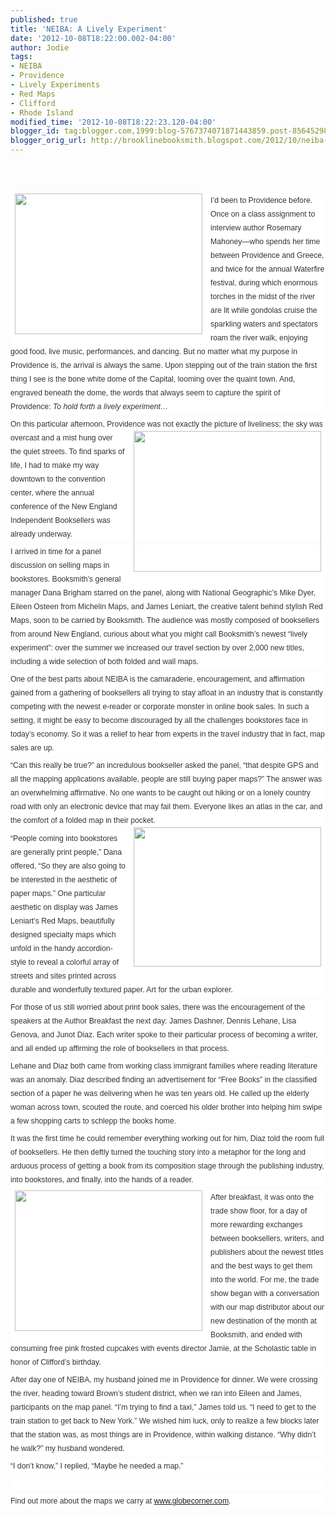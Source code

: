 ```yaml
---
published: true
title: 'NEIBA: A Lively Experiment'
date: '2012-10-08T18:22:00.002-04:00'
author: Jodie
tags:
- NEIBA
- Providence
- Lively Experiments
- Red Maps
- Clifford
- Rhode Island
modified_time: '2012-10-08T18:22:23.120-04:00'
blogger_id: tag:blogger.com,1999:blog-5767374071871443859.post-8564529847542413327
blogger_orig_url: http://brooklinebooksmith.blogspot.com/2012/10/neiba-lively-experiment.html
---
```


<br /><br /><div style="background-color: white; color: #333333; font-family: Verdana, Tahoma, Arial, serif; font-size: 12.222222328186035px; line-height: 1.8em; margin-bottom: 0.5em; padding: 0px;"><a href="http://globecornerbookstore.com/blogs/wp-content/uploads/2012/10/1003121152.jpg" style="border-bottom-color: rgb(204, 153, 102); border-bottom-style: dotted; border-bottom-width: 1px; color: #585d8b; font-weight: bold; margin: 0px; padding: 0px; text-decoration: none;"><img alt="" class="alignleft size-medium wp-image-8303" height="225" src="http://globecornerbookstore.com/blogs/wp-content/uploads/2012/10/1003121152-300x225.jpg" style="border: 0px; float: left; margin: 0px 0.5em 0.5em 0px; padding: 0px 7px 2px;" title="1003121152" width="300" /></a>I’d been to Providence before. Once on a class assignment to interview author Rosemary Mahoney—who spends her time between Providence and Greece, and twice for the annual Waterfire festival, during which enormous torches in the midst of the river are lit while gondolas cruise the sparkling waters and spectators roam the river walk, enjoying good food, live music, performances, and dancing. But no matter what my purpose in Providence is, the arrival is always the same. Upon stepping out of the train station the first thing I see is the bone white dome of the Capital, looming over the quaint town. And, engraved beneath the dome, the words that always seem to capture the spirit of Providence:&nbsp;<em style="margin: 0px; padding: 0px;">To hold forth a lively experiment…</em></div><div style="background-color: white; color: #333333; font-family: Verdana, Tahoma, Arial, serif; font-size: 12.222222328186035px; line-height: 1.8em; margin-bottom: 0.5em; padding: 0px;">On this particular afternoon, Providence was not exactly the&nbsp;<a href="http://globecornerbookstore.com/blogs/wp-content/uploads/2012/10/1004121150.jpg" style="border-bottom-color: rgb(204, 153, 102); border-bottom-style: dotted; border-bottom-width: 1px; color: #585d8b; font-weight: bold; margin: 0px; padding: 0px; text-decoration: none;"><img alt="" class="alignright size-medium wp-image-8304" height="225" src="http://globecornerbookstore.com/blogs/wp-content/uploads/2012/10/1004121150-300x225.jpg" style="border: 0px; float: right; margin: 0px 0px 0.5em 0.5em; padding: 0px 7px 2px;" title="1004121150" width="300" /></a>picture of liveliness; the sky was overcast and a mist hung over the quiet streets. To find sparks of life, I had to make my way downtown to the convention center, where the annual conference of the New England Independent Booksellers was already underway.</div><div style="background-color: white; color: #333333; font-family: Verdana, Tahoma, Arial, serif; font-size: 12.222222328186035px; line-height: 1.8em; margin-bottom: 0.5em; padding: 0px;">I arrived in time for a panel discussion on selling maps in bookstores. Booksmith’s general manager Dana Brigham starred on the panel, along with National Geographic’s Mike Dyer, Eileen Osteen from Michelin Maps, and James Leniart, the creative talent behind stylish Red Maps, soon to be carried by Booksmith. The audience was mostly composed of booksellers from around New England, curious about what you might call Booksmith’s newest “lively experiment”: over the summer we increased our travel section by over 2,000 new titles, including a wide selection of both folded and wall maps.</div><div style="background-color: white; color: #333333; font-family: Verdana, Tahoma, Arial, serif; font-size: 12.222222328186035px; line-height: 1.8em; margin-bottom: 0.5em; padding: 0px;">One of the best parts about NEIBA is the camaraderie, encouragement, and affirmation gained from a gathering of booksellers all trying to stay afloat in an industry that is constantly competing with the newest e-reader or corporate monster in online book sales. In such a setting, it might be easy to become discouraged by all the challenges bookstores face in today’s economy. So it was a relief to hear from experts in the travel industry that in fact, map sales are up.</div><div style="background-color: white; color: #333333; font-family: Verdana, Tahoma, Arial, serif; font-size: 12.222222328186035px; line-height: 1.8em; margin-bottom: 0.5em; padding: 0px;">“Can this really be true?” an incredulous bookseller asked the panel, “that despite GPS and all the mapping applications available, people are still buying paper maps?” The answer was an overwhelming affirmative. No one wants to be caught out hiking or on a lonely country road with only an electronic device that may fail them. Everyone likes an atlas in the car, and the comfort of a folded map in their pocket.<a href="http://globecornerbookstore.com/blogs/wp-content/uploads/2012/10/VeniceRedMap2012.jpg" style="border-bottom-color: rgb(204, 153, 102); border-bottom-style: dotted; border-bottom-width: 1px; color: #585d8b; font-weight: bold; margin: 0px; padding: 0px; text-decoration: none;"><img alt="" class="alignright size-medium wp-image-8305" height="223" src="http://globecornerbookstore.com/blogs/wp-content/uploads/2012/10/VeniceRedMap2012-300x223.jpg" style="border: 0px; float: right; margin: 0px 0px 0.5em 0.5em; padding: 0px 7px 2px;" title="VeniceRedMap2012" width="300" /></a></div><div style="background-color: white; color: #333333; font-family: Verdana, Tahoma, Arial, serif; font-size: 12.222222328186035px; line-height: 1.8em; margin-bottom: 0.5em; padding: 0px;">“People coming into bookstores are generally print people,” Dana offered, “So they are also going to be interested in the aesthetic of paper maps.” One particular aesthetic on display was James Leniart’s Red Maps, beautifully designed specialty maps which unfold in the handy accordion-style to reveal a colorful array of streets and sites printed across durable and wonderfully textured paper. Art for the urban explorer.</div><div style="background-color: white; color: #333333; font-family: Verdana, Tahoma, Arial, serif; font-size: 12.222222328186035px; line-height: 1.8em; margin-bottom: 0.5em; padding: 0px;">For those of us still worried about print book sales, there was the encouragement of the speakers at the Author Breakfast the next day: James Dashner, Dennis Lehane, Lisa Genova, and Junot Diaz. Each writer spoke to their particular process of becoming a writer, and all ended up affirming the role of booksellers in that process.</div><div style="background-color: white; color: #333333; font-family: Verdana, Tahoma, Arial, serif; font-size: 12.222222328186035px; line-height: 1.8em; margin-bottom: 0.5em; padding: 0px;">Lehane and Diaz both came from working class immigrant families where reading literature was an anomaly. Diaz described finding an advertisement for “Free Books” in the classified section of a paper he was delivering when he was ten years old. He called up the elderly woman across town, scouted the route, and coerced his older brother into helping him swipe a few shopping carts to schlepp the books home.</div><div style="background-color: white; color: #333333; font-family: Verdana, Tahoma, Arial, serif; font-size: 12.222222328186035px; line-height: 1.8em; margin-bottom: 0.5em; padding: 0px;">It was the first time he could remember everything working out for him, Diaz told the room full of booksellers. He then deftly turned the touching story into a metaphor for the long and arduous process of getting a book from its composition stage through the publishing industry, into bookstores, and finally, into the hands of a reader.</div><div style="background-color: white; color: #333333; font-family: Verdana, Tahoma, Arial, serif; font-size: 12.222222328186035px; line-height: 1.8em; margin-bottom: 0.5em; padding: 0px;"><a href="http://globecornerbookstore.com/blogs/wp-content/uploads/2012/10/1004121538d.jpg" style="border-bottom-color: rgb(204, 153, 102); border-bottom-style: dotted; border-bottom-width: 1px; color: #585d8b; font-weight: bold; margin: 0px; padding: 0px; text-decoration: none;"><img alt="" class="alignleft size-medium wp-image-8307" height="225" src="http://globecornerbookstore.com/blogs/wp-content/uploads/2012/10/1004121538d-300x225.jpg" style="border: 0px; float: left; margin: 0px 0.5em 0.5em 0px; padding: 0px 7px 2px;" title="1004121538d" width="300" /></a>After breakfast, it was onto the trade show floor, for a day of more rewarding exchanges between booksellers, writers, and publishers about the newest titles and the best ways to get them into the world. For me, the trade show began with a conversation with our map distributor about our new destination of the month at Booksmith, and ended with consuming free pink frosted cupcakes with events director Jamie, at the Scholastic table in honor of Clifford’s birthday.</div><div style="background-color: white; color: #333333; font-family: Verdana, Tahoma, Arial, serif; font-size: 12.222222328186035px; line-height: 1.8em; margin-bottom: 0.5em; padding: 0px;">After day one of NEIBA, my husband joined me in Providence for dinner. We were crossing the river, heading toward Brown’s student district, when we ran into Eileen and James, participants on the map panel. “I’m trying to find a taxi,” James told us. “I need to get to the train station to get back to New York.” We wished him luck, only to realize a few blocks later that the station was, as most things are in Providence, within walking distance. “Why didn’t he walk?” my husband wondered.</div><div style="background-color: white; color: #333333; font-family: Verdana, Tahoma, Arial, serif; font-size: 12.222222328186035px; line-height: 1.8em; margin-bottom: 0.5em; padding: 0px;">“I don’t know,” I replied, “Maybe he needed a map.”</div><div style="background-color: white; color: #333333; font-family: Verdana, Tahoma, Arial, serif; font-size: 12.222222328186035px; line-height: 1.8em; margin-bottom: 0.5em; padding: 0px;"><br /></div><div style="background-color: white; color: #333333; font-family: Verdana, Tahoma, Arial, serif; font-size: 12.222222328186035px; line-height: 1.8em; margin-bottom: 0.5em; padding: 0px;">Find out more about the maps we carry at <a href="http://www.globecorner.com/">www.globecorner.com</a>.</div>